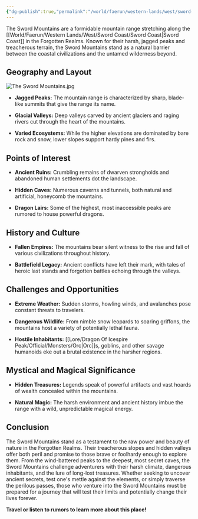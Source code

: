 ```yaml
---
{"dg-publish":true,"permalink":"/world/faerun/western-lands/west/sword-coast/the-sword-mountains/sword-mountains/"}
---
```


The Sword Mountains are a formidable mountain range stretching along the [[World/Faerun/Western Lands/West/Sword Coast/Sword Coast\|Sword Coast]] in the Forgotten Realms. Known for their harsh, jagged peaks and treacherous terrain, the Sword Mountains stand as a natural barrier between the coastal civilizations and the untamed wilderness beyond.

## Geography and Layout

![The Sword Mountains.jpg](/img/user/Images/Locations/West/Sword%20Coast/The%20Sword%20Mountains/The%20Sword%20Mountains.jpg)

- **Jagged Peaks:** The mountain range is characterized by sharp, blade-like summits that give the range its name.

- **Glacial Valleys:** Deep valleys carved by ancient glaciers and raging rivers cut through the heart of the mountains.

- **Varied Ecosystems:** While the higher elevations are dominated by bare rock and snow, lower slopes support hardy pines and firs.

## Points of Interest

- **Ancient Ruins:** Crumbling remains of dwarven strongholds and abandoned human settlements dot the landscape.

- **Hidden Caves:** Numerous caverns and tunnels, both natural and artificial, honeycomb the mountains.

- **Dragon Lairs:** Some of the highest, most inaccessible peaks are rumored to house powerful dragons.

## History and Culture

- **Fallen Empires:** The mountains bear silent witness to the rise and fall of various civilizations throughout history.

- **Battlefield Legacy:** Ancient conflicts have left their mark, with tales of heroic last stands and forgotten battles echoing through the valleys.

## Challenges and Opportunities

- **Extreme Weather:** Sudden storms, howling winds, and avalanches pose constant threats to travelers.

- **Dangerous Wildlife:** From nimble snow leopards to soaring griffons, the mountains host a variety of potentially lethal fauna.

- **Hostile Inhabitants:** [[Lore/Dragon Of Icespire Peak/Official/Monsters/Orc\|Orc]]s, goblins, and other savage humanoids eke out a brutal existence in the harsher regions.

## Mystical and Magical Significance

- **Hidden Treasures:** Legends speak of powerful artifacts and vast hoards of wealth concealed within the mountains.

- **Natural Magic:** The harsh environment and ancient history imbue the range with a wild, unpredictable magical energy.

## Conclusion

The Sword Mountains stand as a testament to the raw power and beauty of nature in the Forgotten Realms. Their treacherous slopes and hidden valleys offer both peril and promise to those brave or foolhardy enough to explore them. From the wind-battered peaks to the deepest, most secret caves, the Sword Mountains challenge adventurers with their harsh climate, dangerous inhabitants, and the lure of long-lost treasures. Whether seeking to uncover ancient secrets, test one's mettle against the elements, or simply traverse the perilous passes, those who venture into the Sword Mountains must be prepared for a journey that will test their limits and potentially change their lives forever.

**Travel or listen to rumors to learn more about this place!**
